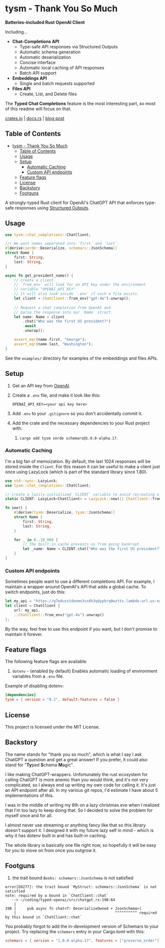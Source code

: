 # tysm - Thank You So Much

**Batteries-included Rust OpenAI Client**

Including...

- **Chat-Completions API**
  - Type-safe API responses via Structured Outputs
  - Automatic schema generation
  - Automatic deserialization
  - Concise interface
  - Automatic local caching of API responses
  - Batch API support
- **Embeddings API**
  - Single and batch requests supported
- **Files API**
  - Create, List, and Delete files

The **Typed Chat Completions** feature is the most interesting part, so most of this readme will focus on that.

[crates.io](https://crates.io/crates/tysm) | [docs.rs](https://docs.rs/tysm/latest/tysm/) | [blog post](https://chadnauseam.com/coding/ai/openai-structured-outputs-are-really-useful)

## Table of Contents
- [tysm - Thank You So Much](#tysm---thank-you-so-much)
  - [Table of Contents](#table-of-contents)
  - [Usage](#usage)
  - [Setup](#setup)
    - [Automatic Caching](#automatic-caching)
    - [Custom API endpoints](#custom-api-endpoints)
  - [Feature flags](#feature-flags)
  - [License](#license)
  - [Backstory](#backstory)
  - [Footguns](#footguns)

A strongly-typed Rust client for OpenAI's ChatGPT API that enforces type-safe responses using [Structured Outputs](https://platform.openai.com/docs/guides/structured-outputs).

## Usage

```rust
use tysm::chat_completions::ChatClient;

/// We want names separated into `first` and `last`.
#[derive(serde::Deserialize, schemars::JsonSchema)]
struct Name {
    first: String,
    last: String,
}

async fn get_president_name() {
    // Create a client.
    // `from_env` will look for an API key under the environment
    // variable "OPENAI_API_KEY"
    // It will also look inside `.env` if such a file exists.
    let client = ChatClient::from_env("gpt-4o").unwrap();
    
    // Request a chat completion from OpenAI and
    // parse the response into our `Name` struct.
    let name: Name = client
        .chat("Who was the first US president?")
        .await
        .unwrap();

    assert_eq!(name.first, "George");
    assert_eq!(name.last, "Washington");
}
```

See the `examples/` directory for examples of the embeddings and files APIs.

## Setup

1. Get an API key from [OpenAI](https://platform.openai.com/api-keys).
2. Create a `.env` file, and make it look like this:

   ```
   OPENAI_API_KEY=<your api key here>
   ```
3. Add `.env` to your `.gitignore` so you don't accidentally commit it.
4. Add the crate and the necessary dependencies to your Rust project with:
    1. `cargo add tysm serde schemars@1.0.0-alpha.17`. 


### Automatic Caching

I'm a big fan of memoization. By default, the last 1024 responses will be stored inside the `Client`. For this reason it can be useful to make a client just once using LazyLock (which is part of the standard library since 1.80).

```rust
use std::sync::LazyLock;
use tysm::chat_completions::ChatClient;

// Create a lazily-initialized `CLIENT` variable to avoid recreating a `ChatClient` every time we want to hit the API.
static CLIENT: LazyLock<ChatClient> = LazyLock::new(|| ChatClient::from_env("gpt-4o").unwrap());

fn see() {
    #[derive(tysm::Deserialize, tysm::JsonSchema)]
    struct Name {
        first: String,
        last: String,
    }

    for _ in 0..10_000 {
        // The built-in cache prevents us from going bankrupt
        let _name: Name = CLIENT.chat("Who was the first US president?").await.unwrap();
    }
}
```

### Custom API endpoints

Sometimes people want to use a different completions API. For example, I maintain a wrapper around OpenAI's API that adds a global cache. To switch endpoints, just do this:

```rust
let my_api = "https://g7edusstdonmn3vxdh3qdypkrq0wzttx.lambda-url.us-east-1.on.aws/v1/chat/completions".to_string();
let client = ChatClient {
    url: my_api,
    ..ChatClient::from_env("gpt-4o").unwrap()
};
```

By the way, feel free to use this endpoint if you want, but I don't promise to maintain it forever.

## Feature flags

The following feature flags are available:

1. `dotenv` - (enabled by default) Enables automatic loading of environment variables from a `.env` file. 

Example of disabling dotenv:
```toml
[dependencies]
tysm = { version = "0.2", default-features = false }
```

## License

This project is licensed under the MIT License.

## Backstory

The name stands for "thank you so much", which is what I say I ask ChatGPT a question and get a great answer! If you prefer, it could also stand for "**Ty**ped **S**chema **M**agic".

I like making ChatGPT-wrappers. Unfortunately the rust ecosystem for calling ChatGPT is more anemic than you would think, and it's not very complicated, so I always end up writing my own code for calling it. It's just an API endpoint after all. In my various git repos, I'd estimate I have about 5 implementations of this.

I was in the middle of writing my 6th on a lazy christmas eve when I realized that I'm too lazy to keep doing that. So I decided to solve the problem for myself once and for all.

I almost never use streaming or anything fancy like that so this library doesn't support it. I designed it with my future lazy self in mind - which is why it has dotenv built in and has built-in caching.

The whole library is basically one file right now, so hopefully it will be easy for you to move on from once you outgrow it.

## Footguns

1. the trait bound `Books: schemars::JsonSchema` is not satisfied

```
error[E0277]: the trait bound `MyStruct: schemars::JsonSchema` is not satisfied
note: required by a bound in `ChatClient::chat`
   --> ~/coding/typed-openai/src/chatgpt.rs:198:64
    |
198 |     pub async fn chat<T: DeserializeOwned + JsonSchema>(
    |                                             ^^^^^^^^^^ required by this bound in `ChatClient::chat`
```

You probably forgot to add the in-development version of Schemars to your project. Try replacing the `schemars` entry in your Cargo.toml with this:

```toml
schemars = { version = "1.0.0-alpha.17", features = ["preserve_order"] }
```
